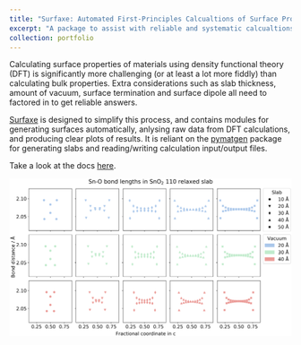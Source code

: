 ```yaml
---
title: "Surfaxe: Automated First-Principles Calcualtions of Surface Properties"
excerpt: "A package to assist with reliable and systematic calcualtions of surface properties <br/><img src='/images/surfaxe_header.png' width=100>"
collection: portfolio
---
```


Calculating surface properties of materials using density functional theory (DFT) is significantly more challenging (or at least a lot more fiddly) than calculating bulk properties. Extra considerations such as slab thickness, amount of vacuum, surface termination and surface dipole all need to factored in to get reliable answers.

[Surfaxe](https://github.com/SMTG-UCL/surfaxe) is designed to simplify this process, and contains modules for generating surfaces automatically, anlysing raw data from DFT calculations, and producing clear plots of results. It is reliant on the [pymatgen](https://pymatgen.org/) package for generating slabs and reading/writing calculation input/output files.

Take a look at the docs [here](https://surfaxe.readthedocs.io/en/latest/).

![surfaxe example](/images/bond_analysis_plot.png)
